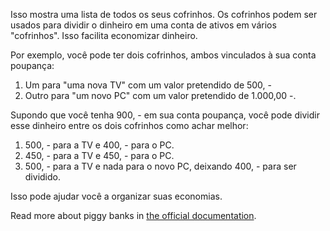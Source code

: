 Isso mostra uma lista de todos os seus cofrinhos. Os cofrinhos podem ser usados para dividir o dinheiro em uma conta de ativos em vários "cofrinhos". Isso facilita economizar dinheiro.

Por exemplo, você pode ter dois cofrinhos, ambos vinculados à sua conta poupança:

1. Um para "uma nova TV" com um valor pretendido de 500, -
2. Outro para "um novo PC" com um valor pretendido de 1.000,00 -.

Supondo que você tenha 900, - em sua conta poupança, você pode dividir esse dinheiro entre os dois cofrinhos como achar melhor:

1. 500, - para a TV e 400, - para o PC.
2. 450, - para a TV e 450, - para o PC.
3. 500, - para a TV e nada para o novo PC, deixando 400, - para ser dividido.

Isso pode ajudar você a organizar suas economias.

Read more about piggy banks in [the official documentation](https://docs.firefly-iii.org/advanced-concepts/piggies).
